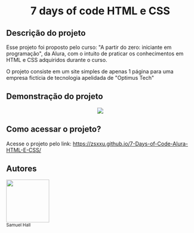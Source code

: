 <h1 align="center">7 days of code HTML e CSS</h1>

<h2>Descrição do projeto</h2>

Esse projeto foi proposto pelo curso: "A partir do zero: iniciante em programação", da Alura, com o intuito de praticar os conhecimentos em HTML e CSS adquiridos durante o curso.

O projeto consiste em um site simples de apenas 1 página para uma empresa fictícia de tecnologia apelidada de "Optimus Tech"

<h2>Demonstração do projeto</h2>

<p align="center">
  <img src="https://user-images.githubusercontent.com/122501946/226515268-98cd290a-c420-41ff-b996-a3e5d6d1d84d.jpg">
</p>

<h2>Como acessar o projeto?</h2>

Acesse o projeto pelo link: https://zsxxu.github.io/7-Days-of-Code-Alura-HTML-E-CSS/

<h2>Autores</h2>

<img src="https://user-images.githubusercontent.com/122501946/226516011-bba2da7d-d4f4-4c71-a371-6589f4e13d2f.jpg" width=115><br><sub>Samuel Hall</sub>
